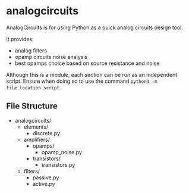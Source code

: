 analogcircuits
==============

AnalogCircuits is for using Python as a quick analog circuits design tool.

It provides:

- analog filters
- opamp circuits noise analysis
- best opamps choice based on source resistance and noise

Although this is a module, each section can be run as an independent script. Ensure when doing so to use the command `python3 -m file.location.script`.


File Structure
--------------

- analogcircuits/
	- elements/
		- discrete.py
	- amplifiers/
		- opamps/
			- opamp_noise.py
		- transistors/
			- transistors.py
	- filters/
		- passive.py
		- active.py